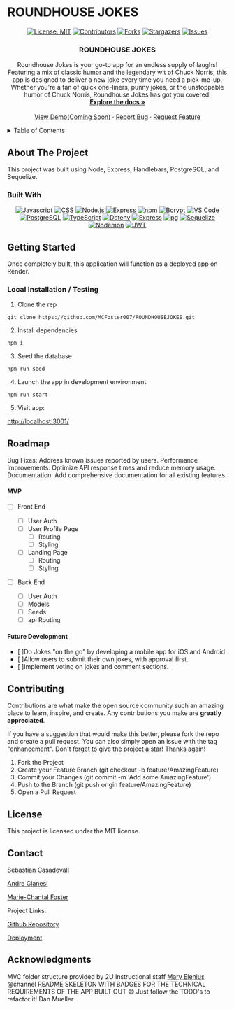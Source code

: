 # ROUNDHOUSE JOKES

<!-- For assistance using this README for your project, reach out to your instructinoal staff. -->

<!-- TODO: Highlight "404pandas" and shift+command+L (for mac) or cntrl+shift+L (for windows) to select all instances of the example Github Username and type your Username in its place -->
<!-- TODO: Highlight "project-2-setup-guide" and shift+command+L (for mac) or cntrl+shift+L (for windows) to select all instances of the example Github Repository name and type your repostitory name in its place -->

<div align="center">

  <!-- Add additional badges using the following format: -->
  <!-- ![Name](urlToShieldHere)(urlToGithubHere) -->

[![License: MIT](https://img.shields.io/badge/License-MIT-yellow.svg)](https://opensource.org/licenses/MIT)
[![Contributors](https://img.shields.io/github/contributors/404pandas/project-2-setup-guide.svg?style=plastic&logo=appveyor)](https://github.com/404pandas/project-2-setup-guide/graphs/contributors)
[![Forks](https://img.shields.io/github/forks/404pandas/project-2-setup-guide.svg?style=plastic&logo=appveyor)](https://github.com/404pandas/project-2-setup-guide/network/members)
[![Stargazers](https://img.shields.io/github/stars/404pandas/project-2-setup-guide.svg?style=plastic&logo=appveyor)](https://github.com/404pandas/project-2-setup-guide/stargazers)
[![Issues](https://img.shields.io/github/issues/404pandas/project-2-setup-guide.svg?style=plastic&logo=appveyor)](https://github.com/404pandas/project-2-setup-guide/issues)

</div>

<div align="center">
 
  <h3 align="center">ROUNDHOUSE JOKES</h3>

  <p align="center">
 Roundhouse Jokes is your go-to app for an endless supply of laughs! Featuring a mix of classic humor and the legendary wit of Chuck Norris, this app is designed to deliver a new joke every time you need a pick-me-up. Whether you're a fan of quick one-liners, punny jokes, or the unstoppable humor of Chuck Norris, Roundhouse Jokes has got you covered!

  <br />
    <a href="https://github.com/MCFoster007/ROUNDHOUSEJOKES"><strong>Explore the docs »</strong></a>
    <br />
    <br />
    <!-- TODO: Edit deployment link -->
    <a href="https://github.com/404pandas/project-2-setup-guide">View Demo(Coming Soon)</a>
    ·
    <a href="https://github.com/404pandas/project-2-setup-guide/issues">Report Bug</a>
    ·
    <a href="https://github.com/404pandas/project-2-setup-guide/issues">Request Feature</a>

  </p>
</div>


<details>
  <summary>Table of Contents</summary>
  <ol>
    <li>
      <a href="#about-the-project">About The Project</a>
      <ul>
        <li><a href="#built-with">Built With</a></li>
      </ul>
    </li>
    <li>
      <a href="#getting-started">Getting Started</a>
      <ul>
        <li><a href="#installation">Installation</a></li>
      </ul>
    </li>
    <li><a href="#usage">Usage</a></li>
    <li><a href="#roadmap">Roadmap</a></li>
    <li><a href="#contributing">Contributing</a></li>
    <li><a href="#license">License</a></li>
    <li><a href="#contact">Contact</a></li>
    <li><a href="#acknowledgments">Acknowledgments</a></li>
  </ol>
</details>

<!-- TODO:ABOUT THE PROJECT -->

## About The Project

<!-- TODO: add your screenshots or demo videos here -->
<!-- Add screenshots using the following format: -->
<!-- ![Screenshot alt description](directPathOfScreenshots) -->
<!-- Add video demos using the following format: -->
<!-- ![Video alt description](directPathOfVideos) -->

This project was built using Node, Express, Handlebars, PostgreSQL, and Sequelize.

### Built With

<div align="center">


[![Javascript](https://img.shields.io/badge/Language-JavaScript-ff0000?style=plastic&logo=JavaScript&logoWidth=10)](https://javascript.info/)
[![CSS](https://img.shields.io/badge/Language-CSS-ff8000?style=plastic&logo=CSS3&logoWidth=10)](https://developer.mozilla.org/en-US/docs/Web/CSS)
[![Node.js](https://img.shields.io/badge/Framework-Node.js-ffff00?style=plastic&logo=Node.js&logoWidth=10)](https://nodejs.org/en/)
[![Express](https://img.shields.io/badge/Framework-Express-80ff00?style=plastic&logo=Express&logoWidth=10)](https://expressjs.com/)
[![npm](https://img.shields.io/badge/Tool-npm-00ff00?style=plastic&logo=npm&logoWidth=10)](https://www.npmjs.com/)
[![Bcrypt](https://img.shields.io/badge/Package-Bcrypt-00ffff?style=plastic&logo=npm&logoWidth=10)](https://www.npmjs.com/package/bcrypt)
[![VS Code](https://img.shields.io/badge/IDE-VSCode-0000ff?style=plastic&logo=VisualStudioCode&logoWidth=10)](https://code.visualstudio.com/docs)
[![PostgreSQL](https://img.shields.io/badge/Database-PostgreSQL-8000ff?style=plastic&logo=PostgreSQL&logoWidth=10)](https://www.postgresql.org/docs/)
[![TypeScript](https://img.shields.io/badge/Language-TypeScript-007ACC?style=plastic&logo=typescript&logoWidth=10)](https://www.typescriptlang.org/)
[![Dotenv](https://img.shields.io/badge/Package-Dotenv-00b894?style=plastic&logo=npm&logoWidth=10)](https://www.npmjs.com/package/dotenv)
[![Express](https://img.shields.io/badge/Framework-Express-80ff00?style=plastic&logo=express&logoWidth=10)](https://expressjs.com/)
[![pg](https://img.shields.io/badge/Package-pg-0984e3?style=plastic&logo=postgresql&logoWidth=10)](https://www.npmjs.com/package/pg)
[![Sequelize](https://img.shields.io/badge/Package-Sequelize-6c5ce7?style=plastic&logo=sequelize&logoWidth=10)](https://sequelize.org/)
[![Nodemon](https://img.shields.io/badge/DevDependency-Nodemon-d63031?style=plastic&logo=nodemon&logoWidth=10)](https://www.npmjs.com/package/nodemon)
[![JWT](https://img.shields.io/badge/Package-JWT-000000?style=plastic&logo=jsonwebtokens&logoWidth=10)](https://jwt.io/)


</div>



## Getting Started

Once completely built, this application will function as a deployed app on Render.

### Local Installation / Testing

1. Clone the rep

```
git clone https://github.com/MCFoster007/ROUNDHOUSEJOKES.git
```

2. Install dependencies

```
npm i
```

3. Seed the database

```
npm run seed
```

4. Launch the app in development environment

```
npm run start
```

5. Visit app:

[http://localhost:3001/](http://localhost:3001/)


## Roadmap

Bug Fixes: Address known issues reported by users.
Performance Improvements: Optimize API response times and reduce memory usage.
Documentation: Add comprehensive documentation for all existing features.

#### MVP


- [ ] Front End

  - [ ] User Auth
  - [ ] User Profile Page
    - [ ] Routing
    - [ ] Styling
  - [ ] Landing Page
    - [ ] Routing
    - [ ] Styling

- [ ] Back End
  - [ ] User Auth
  - [ ] Models
  - [ ] Seeds
  - [ ] api Routing

#### Future Development

- [ ]Do Jokes "on the go" by developing a mobile app for iOS and Android.
- [ ]Allow users to submit their own jokes, with approval first.
- [ ]Implement voting on jokes and comment sections.


## Contributing

Contributions are what make the open source community such an amazing place to learn, inspire, and create. Any contributions you make are **greatly appreciated**.

If you have a suggestion that would make this better, please fork the repo and create a pull request. You can also simply open an issue with the tag "enhancement".
Don't forget to give the project a star! Thanks again!

1. Fork the Project
2. Create your Feature Branch (git checkout -b feature/AmazingFeature)
3. Commit your Changes (git commit -m 'Add some AmazingFeature')
4. Push to the Branch (git push origin feature/AmazingFeature)
5. Open a Pull Request



## License

This project is licensed under the MIT license.


## Contact


[Sebastian Casadevall](sacasadevall@gmail.com)              

[Andre Gianesi](acgianesi@gmail.com)

[Marie-Chantal Foster](mariechantalfoster@gmail.com) 

Project Links:

[Github Repository](https://github.com/MCFoster007/ROUNDHOUSEJOKES)


[Deployment](https://roundhousejokes-r6oq.onrender.com)



## Acknowledgments


 MVC folder structure provided by 2U Instructional staff [Mary Elenius](https://maryelenius.com/)
@channel README SKELETON WITH BADGES FOR THE TECHNICAL REQUIREMENTS OF THE APP BUILT OUT :smile: Just follow the TODO's to refactor it! Dan Mueller 




